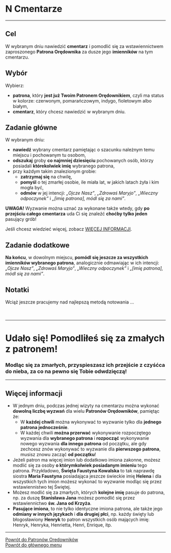 # <span class="status status-list"><span class="status status-list">N</span> Cmentarze</span>
---
## Cel
W <span class="selected-day-info">wybranym dniu</span> nawiedzić **cmentarz** i pomodlić się za wstawiennictwem zaproszonego **Patrona Orędownika** za dusze jego **imienników** na tym cmentarzu.
## Wybór
Wybierz:
- **patrona**, który **jest już Twoim Patronem Orędownikiem**, czyli ma status w kolorze: <span class="status status-red">czerwonym</span>, <span class="status status-orange">pomarańczowym</span>, <span class="status status-indigo">indygo</span>, <span class="status status-violet">fioletowym</span> albo <span class="status status-white">białym</span>,
- **cmentarz**, który chcesz nawiedzić w wybranym dniu.
## Zadanie główne
W <span class="selected-day-info">wybranym dniu</span>:
- **nawiedź** wybrany cmentarz pamiętając o szacunku należnym temu miejscu i pochowanym tu osobom,
- **odszukaj** groby **co najmniej dziesięciu** pochowanych osób, którzy posiadali **którekolwiek imię** wybranego patrona,
- przy każdym takim znalezionym grobie:
    - **zatrzymaj się** na chwilę,
    - **pomyśl** o tej zmarłej osobie, ile miała lat, w jakich latach żyła i kim mogła być,
    - **odmów** w jej intencji: _„Ojcze Nasz”_, _„Zdrowaś Maryjo”_, _„Wieczny odpoczynek”_ i _„[imię patrona], módl się za nami”_.

**UWAGA!** Wyzwanie można uznać za wykonane także wtedy, gdy **po przejściu całego cmentarza** uda Ci się znaleźć **choćby tylko jeden** pasujący grób!

Jeśli chcesz wiedzieć więcej, zobacz [WIĘCEJ INFORMACJI](#cmentarze-wiecej-informacji).
## Zadanie dodatkowe
**Na końcu**, w dowolnym miejscu, **pomódl się jeszcze za wszystkich imienników wybranego patrona**, analogicznie odmawiając w ich intencji: _„Ojcze Nasz”_, _„Zdrowaś Maryjo”_, _„Wieczny odpoczynek”_ i _„[imię patrona], módl się za nami”_.
## Notatki
Wciąż jeszcze pracujemy nad najlepszą metodą notowania ...
<br />
<br />
<br />

---
# Udało się! Pomodliłeś się za zmałych z patronem!
### Modląc się za zmarłych, przyspieszasz ich przejście z czyśćca do nieba, za co na pewno się Tobie odwdzięczą!
---

## <span id="cmentarze-wiecej-informacji">Więcej informacji</span>
- W jednym dniu, podczas jednej wizyty na cmentarzu można wykonać **dowolną liczbę wyzwań** dla wielu **Patronów Orędowników**, pamiętąc że:
  - W **każdej chwili** można wykonywać to wyzwanie tylko dla **jednego patrona jednocześnie**.
  - W każdej chwili **można przerwać** wykonywanie rozpoczętego wyzwania dla **wybranego patrona** i **rozpocząć** wykonywanie nowego wyzwania **dla innego patrona** od początku, ale gdy zechcesz znów wykonywać to wyzwanie dla **pierwszego patrona**, musisz znowu zacząć **od początku**!
- Jeżeli patron ma więcej imion lub dodatkowo imiona zakonne, możesz modlić się za osoby **o którymkolwiek posiadanym imieniu** tego patrona. Przykładowo, **Święta Faustyna Kowalska** to tak naprawdę siostra **Maria Faustyna** posiadająca jeszcze świeckie imię **Helena** i dla wszystkich tych imion możesz wykonać to wyzwanie modląc się przez wstawiennistwo tej Świętej.
- Możesz modlić się za zmarłych, których **kolejne imię** pasuje do patrona, np. za duszę **Stanisława Jana** możesz pomodlić się przez wstawiennictwo **św. Jana od Krzyża**.
- **Pasujące imiona**, to nie tylko identyczne imiona patrona, ale także jego **odmiany w innych językach** i **dla drugiej płci**, np. każdy święty lub błogosławiony **Henryk** to patron wszystkich osób mających imię: Henryk, Henryka, Henrietta, Henri, Enrique, itp.

---
[Powrót do Patronów Orędowników](patroni_oredownicy_ex.md)  
[Powrót do głównego menu](index.md)
